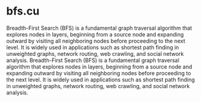 # bfs.cu
Breadth-First Search (BFS) is a fundamental graph traversal algorithm that explores
nodes in layers, beginning from a source node and expanding outward by visiting all
neighboring nodes before proceeding to the next level. It is widely used in applications
such as shortest path finding in unweighted graphs, network routing, web crawling, and
social network analysis.
Breadth-First Search (BFS) is a fundamental graph traversal algorithm that explores
nodes in layers, beginning from a source node and expanding outward by visiting all
neighboring nodes before proceeding to the next level. It is widely used in applications
such as shortest path finding in unweighted graphs, network routing, web crawling, and
social network analysis.
